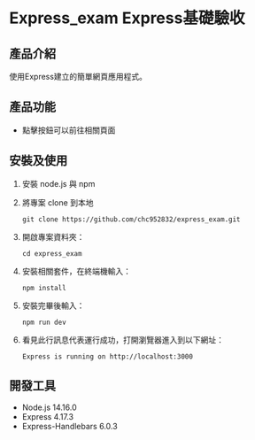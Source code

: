# Express_exam Express基礎驗收

## 產品介紹
使用Express建立的簡單網頁應用程式。

## 產品功能

- 點擊按鈕可以前往相關頁面

## 安裝及使用

1. 安裝 node.js 與 npm
2. 將專案 clone 到本地

   ```
   git clone https://github.com/chc952832/express_exam.git
   ```
3. 開啟專案資料夾：

   ```
   cd express_exam
   ```

4. 安裝相關套件，在終端機輸入：

   ```
   npm install
   ```

5. 安裝完畢後輸入：

   ```
   npm run dev
   ```

6. 看見此行訊息代表運行成功，打開瀏覽器進入到以下網址：

   ```
   Express is running on http://localhost:3000
   ```

## 開發工具

- Node.js 14.16.0
- Express 4.17.3
- Express-Handlebars 6.0.3